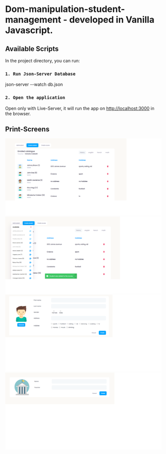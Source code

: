 # Dom-manipulation-student-management - developed in Vanilla Javascript.


## Available Scripts

In the project directory, you can run:

### `1. Run Json-Server Database`

json-server --watch db.json

### `2. Open the application`

Open only with Live-Server, it will run the app on [http://localhost:3000](http://localhost:3000) in the browser.

## Print-Screens


![homepage](./screenshots/screen1.png)
![addStudentToCourse](./screenshots/screen2.png)
![createStudent](./screenshots/screen3.png)
![createCourse](./screenshots/screen4.png)
